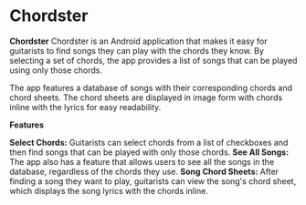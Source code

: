 # Chordster



**Chordster**
Chordster is an Android application that makes it easy for guitarists to find songs they can play with the chords they know. By selecting a set of chords, the app provides a list of songs that can be played using only those chords.

The app features a database of songs with their corresponding chords and chord sheets. The chord sheets are displayed in image form with chords inline with the lyrics for easy readability.

**Features**

**Select Chords:** Guitarists can select chords from a list of checkboxes and then find songs that can be played with only those chords.
**See All Songs:** The app also has a feature that allows users to see all the songs in the database, regardless of the chords they use.
**Song Chord Sheets:** After finding a song they want to play, guitarists can view the song's chord sheet, which displays the song lyrics with the chords inline.
